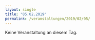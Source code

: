 ```yaml
---
layout: single
title: "05.02.2019"
permalink: /veranstaltungen/2019/02/05/
---
```


Keine Veranstaltung an diesem Tag.
